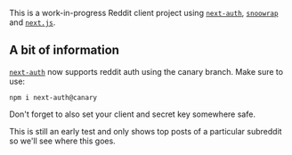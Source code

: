 This is a work-in-progress Reddit client project using [`next-auth`](https://github.com/nextauthjs/next-auth), [`snoowrap`](https://github.com/not-an-aardvark/snoowrap) and [`next.js`](https://github.com/vercel/next.js/).

## A bit of information

[`next-auth`](https://github.com/nextauthjs/next-auth) now supports reddit auth using the canary branch. Make sure to use: 

`
npm i next-auth@canary
`


Don't forget to also set your client and secret key somewhere safe.

This is still an early test and only shows top posts of a particular subreddit so we'll see where this goes.
